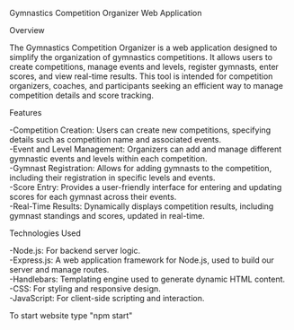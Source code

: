 Gymnastics Competition Organizer Web Application

Overview

The Gymnastics Competition Organizer is a web application designed to simplify the organization of gymnastics competitions. It allows users to create competitions, manage events and levels, register gymnasts, enter scores, and view real-time results. This tool is intended for competition organizers, coaches, and participants seeking an efficient way to manage competition details and score tracking.

Features

-Competition Creation: Users can create new competitions, specifying details such as competition name and associated events.<br />
-Event and Level Management: Organizers can add and manage different gymnastic events and levels within each competition.<br />
-Gymnast Registration: Allows for adding gymnasts to the competition, including their registration in specific levels and events.<br />
-Score Entry: Provides a user-friendly interface for entering and updating scores for each gymnast across their events.<br />
-Real-Time Results: Dynamically displays competition results, including gymnast standings and scores, updated in real-time.<br />

Technologies Used

-Node.js: For backend server logic.<br />
-Express.js: A web application framework for Node.js, used to build our server and manage routes.<br />
-Handlebars: Templating engine used to generate dynamic HTML content.<br />
-CSS: For styling and responsive design.<br />
-JavaScript: For client-side scripting and interaction.<br />

To start website type "npm start"<br />